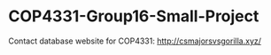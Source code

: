 # COP4331-Group16-Small-Project
Contact database website for COP4331:
http://csmajorsvsgorilla.xyz/


